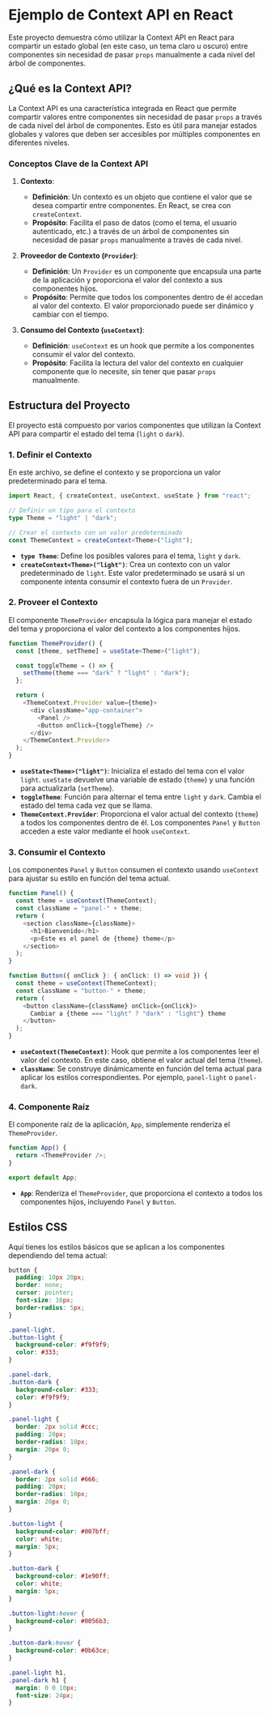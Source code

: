 # Ejemplo de Context API en React

Este proyecto demuestra cómo utilizar la Context API en React para compartir un estado global (en este caso, un tema claro u oscuro) entre componentes sin necesidad de pasar `props` manualmente a cada nivel del árbol de componentes.

## ¿Qué es la Context API?

La Context API es una característica integrada en React que permite compartir valores entre componentes sin necesidad de pasar `props` a través de cada nivel del árbol de componentes. Esto es útil para manejar estados globales y valores que deben ser accesibles por múltiples componentes en diferentes niveles.

### Conceptos Clave de la Context API

1. **Contexto**:

   - **Definición**: Un contexto es un objeto que contiene el valor que se desea compartir entre componentes. En React, se crea con `createContext`.
   - **Propósito**: Facilita el paso de datos (como el tema, el usuario autenticado, etc.) a través de un árbol de componentes sin necesidad de pasar `props` manualmente a través de cada nivel.

2. **Proveedor de Contexto (`Provider`)**:

   - **Definición**: Un `Provider` es un componente que encapsula una parte de la aplicación y proporciona el valor del contexto a sus componentes hijos.
   - **Propósito**: Permite que todos los componentes dentro de él accedan al valor del contexto. El valor proporcionado puede ser dinámico y cambiar con el tiempo.

3. **Consumo del Contexto (`useContext`)**:
   - **Definición**: `useContext` es un hook que permite a los componentes consumir el valor del contexto.
   - **Propósito**: Facilita la lectura del valor del contexto en cualquier componente que lo necesite, sin tener que pasar `props` manualmente.

## Estructura del Proyecto

El proyecto está compuesto por varios componentes que utilizan la Context API para compartir el estado del tema (`light` o `dark`).

### 1. Definir el Contexto

En este archivo, se define el contexto y se proporciona un valor predeterminado para el tema.

```typescript
import React, { createContext, useContext, useState } from "react";

// Definir un tipo para el contexto
type Theme = "light" | "dark";

// Crear el contexto con un valor predeterminado
const ThemeContext = createContext<Theme>("light");
```

- **`type Theme`**: Define los posibles valores para el tema, `light` y `dark`.
- **`createContext<Theme>("light")`**: Crea un contexto con un valor predeterminado de `light`. Este valor predeterminado se usará si un componente intenta consumir el contexto fuera de un `Provider`.

### 2. Proveer el Contexto

El componente `ThemeProvider` encapsula la lógica para manejar el estado del tema y proporciona el valor del contexto a los componentes hijos.

```typescript
function ThemeProvider() {
  const [theme, setTheme] = useState<Theme>("light");

  const toggleTheme = () => {
    setTheme(theme === "dark" ? "light" : "dark");
  };

  return (
    <ThemeContext.Provider value={theme}>
      <div className="app-container">
        <Panel />
        <Button onClick={toggleTheme} />
      </div>
    </ThemeContext.Provider>
  );
}
```

- **`useState<Theme>("light")`**: Inicializa el estado del tema con el valor `light`. `useState` devuelve una variable de estado (`theme`) y una función para actualizarla (`setTheme`).
- **`toggleTheme`**: Función para alternar el tema entre `light` y `dark`. Cambia el estado del tema cada vez que se llama.
- **`ThemeContext.Provider`**: Proporciona el valor actual del contexto (`theme`) a todos los componentes dentro de él. Los componentes `Panel` y `Button` acceden a este valor mediante el hook `useContext`.

### 3. Consumir el Contexto

Los componentes `Panel` y `Button` consumen el contexto usando `useContext` para ajustar su estilo en función del tema actual.

```typescript
function Panel() {
  const theme = useContext(ThemeContext);
  const className = "panel-" + theme;
  return (
    <section className={className}>
      <h1>Bienvenido</h1>
      <p>Este es el panel de {theme} theme</p>
    </section>
  );
}

function Button({ onClick }: { onClick: () => void }) {
  const theme = useContext(ThemeContext);
  const className = "button-" + theme;
  return (
    <button className={className} onClick={onClick}>
      Cambiar a {theme === "light" ? "dark" : "light"} theme
    </button>
  );
}
```

- **`useContext(ThemeContext)`**: Hook que permite a los componentes leer el valor del contexto. En este caso, obtiene el valor actual del tema (`theme`).
- **`className`**: Se construye dinámicamente en función del tema actual para aplicar los estilos correspondientes. Por ejemplo, `panel-light` o `panel-dark`.

### 4. Componente Raíz

El componente raíz de la aplicación, `App`, simplemente renderiza el `ThemeProvider`.

```typescript
function App() {
  return <ThemeProvider />;
}

export default App;
```

- **`App`**: Renderiza el `ThemeProvider`, que proporciona el contexto a todos los componentes hijos, incluyendo `Panel` y `Button`.

## Estilos CSS

Aquí tienes los estilos básicos que se aplican a los componentes dependiendo del tema actual:

```css
button {
  padding: 10px 20px;
  border: none;
  cursor: pointer;
  font-size: 16px;
  border-radius: 5px;
}

.panel-light,
.button-light {
  background-color: #f9f9f9;
  color: #333;
}

.panel-dark,
.button-dark {
  background-color: #333;
  color: #f9f9f9;
}

.panel-light {
  border: 2px solid #ccc;
  padding: 20px;
  border-radius: 10px;
  margin: 20px 0;
}

.panel-dark {
  border: 2px solid #666;
  padding: 20px;
  border-radius: 10px;
  margin: 20px 0;
}

.button-light {
  background-color: #007bff;
  color: white;
  margin: 5px;
}

.button-dark {
  background-color: #1e90ff;
  color: white;
  margin: 5px;
}

.button-light:hover {
  background-color: #0056b3;
}

.button-dark:hover {
  background-color: #0b63ce;
}

.panel-light h1,
.panel-dark h1 {
  margin: 0 0 10px;
  font-size: 24px;
}
```

```

```
